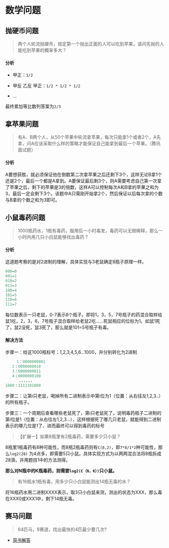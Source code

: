 # 数学问题

## 抛硬币问题

> 两个人轮流抛硬币，规定第一个抛出正面的人可以吃到苹果，请问先抛的人能吃到苹果的概率多大？

#### 分析

- 甲正：`1/2`

- 甲反 乙反 甲正：`1/2 * 1/2 * 1/2`
- ...

最终累加等比数列答案为`2/3`

## 拿苹果问题

> 有A、B两个人，从50个苹果中轮流拿苹果，每次只能拿1个或者2个，A先拿，问A应该采取什么样的策略才能保证自己能拿到最后一个苹果。（腾讯面试题）

#### 分析

A要想获胜，就必须保证他在倒数第二次拿苹果之后还剩下3个，这样无论B拿1个还是2个，最后一个都是A拿到。A要保证最后剩3个，则A需要考虑自己第一次拿了苹果之后，剩下的苹果是3的倍数，这样A可以控制每次A和B拿的苹果之和为3，最后一定会剩下3个。该题中A只需刚开始拿2个，然后保证以后每次拿的个数与B拿的个数之和为3即可。

## 小鼠毒药问题

> 1000瓶药水，1瓶有毒药，服用后一小时毒发，毒药可以无限稀释，那么一小时内用几只小白鼠能够找出毒药？

#### 分析

这道题考察的是对2进制的理解，具体实现与3老鼠确定8瓶子原理一样。

```java
000=0
001=1
010=2
011=3
100=4
101=5
110=6
111=7
```

每位数表示一只老鼠，0-7表示8个瓶子。即将1，3，5，7号瓶子的药混合取样给鼠1吃，2，3，6，7号瓶子混合取样给老鼠2吃……死鼠相应的位标为1。如鼠1死了，鼠2没死，鼠3死了，那么就是101=5号瓶子有毒。

#### 解决方法

步骤一：给这1000瓶标号：1,2,3,4,5,6…1000，并分别转化为2进制

```java
	 1：0000000001
   2：0000000010
   3：0000000011
   4：0000000100
      ......
1000：1111101000
```

步骤二：让第i只老鼠，喝掉所有二进制表示中第i位为1（位置：从右往左1,2,3..）的所有瓶子。

步骤三：一个周期后查看哪些老鼠死了，第i只老鼠死了，说明毒药瓶子二进制的第i位是1（位置：从右往左1,2,3…），这样根据死了哪几只老鼠，就能得到二进制表示的哪几位是1了，进而最终可以得到毒药的标号

> 【扩展一】如果8瓶里有2瓶毒药，需要多少只小鼠？

8瓶里1瓶毒药有8种可能性，而8瓶2瓶毒药则有`C(8,2)`，即`7*8/1*2`种可能性，那么`log2(28)` 为4点多，即需要5只小鼠。具体实现方式为以两两混合法将8瓶拆成28滴，并用题目1中的方法测得。

**那么对N瓶中的K瓶毒药，则需要`log2(C（N，K）)`只小鼠。**

> 有16瓶水1瓶有毒，用多少只小白鼠能测出14瓶无毒的水？

将16瓶药水用二进制XXXX表示，取3只小白鼠来测，测出的状态为XXX，那么毒在XXX0或XXX1中，剩下14瓶无毒。

## 赛马问题

> 64匹马，8赛道，找出最快的4匹最少要几次?

- [简书解答](jianshu.com/p/13d7191669ca)